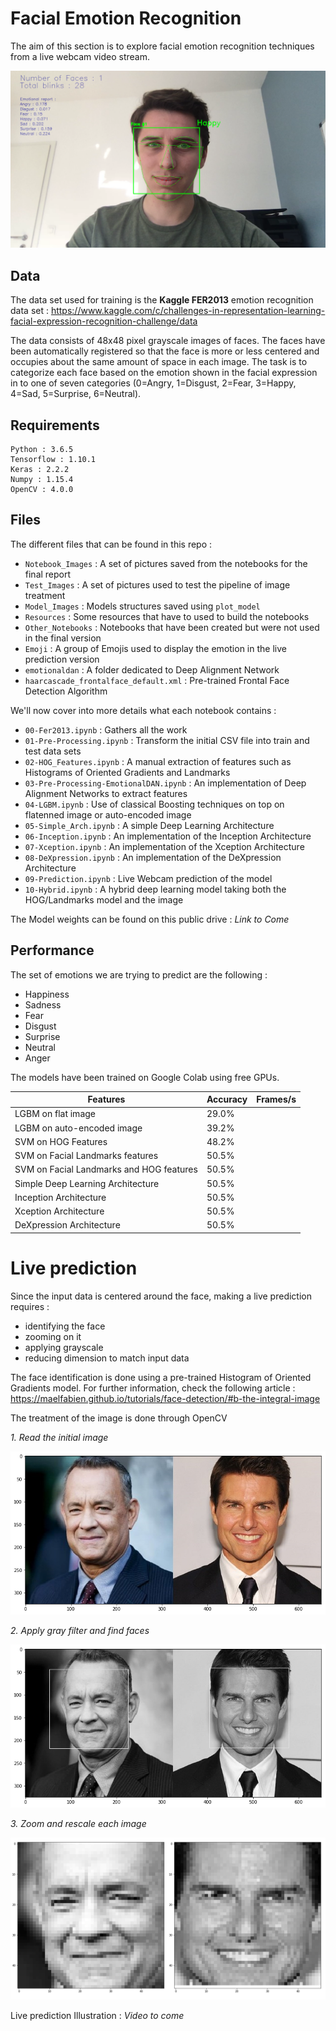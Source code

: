 # Facial Emotion Recognition

The aim of this section is to explore facial emotion recognition techniques from a live webcam video stream.

![alt text](Read_Images/header.png)

## Data

The data set used for training is the **Kaggle FER2013** emotion recognition data set : https://www.kaggle.com/c/challenges-in-representation-learning-facial-expression-recognition-challenge/data

The data consists of 48x48 pixel grayscale images of faces. The faces have been automatically registered so that the face is more or less centered and occupies about the same amount of space in each image. The task is to categorize each face based on the emotion shown in the facial expression in to one of seven categories (0=Angry, 1=Disgust, 2=Fear, 3=Happy, 4=Sad, 5=Surprise, 6=Neutral).

## Requirements

```
Python : 3.6.5
Tensorflow : 1.10.1
Keras : 2.2.2
Numpy : 1.15.4
OpenCV : 4.0.0
```


## Files

The different files that can be found in this repo :
- `Notebook_Images` : A set of pictures saved from the notebooks for the final report
- `Test_Images` : A set of pictures used to test the pipeline of image treatment
- `Model_Images` : Models structures saved using `plot_model`
- `Resources` : Some resources that have to used to build the notebooks
- `Other_Notebooks` : Notebooks that have been created but were not used in the final version
- `Emoji` : A group of Emojis used to display the emotion in the live prediction version
- `emotionaldan` : A folder dedicated to Deep Alignment Network 
- `haarcascade_frontalface_default.xml` : Pre-trained Frontal Face Detection Algorithm

We'll now cover into more details what each notebook contains :
- `00-Fer2013.ipynb` : Gathers all the work
- `01-Pre-Processing.ipynb` : Transform the initial CSV file into train and test data sets
- `02-HOG_Features.ipynb` : A manual extraction of features such as Histograms of Oriented Gradients and Landmarks
- `03-Pre-Processing-EmotionalDAN.ipynb` : An implementation of Deep Alignment Networks to extract features
- `04-LGBM.ipynb` : Use of classical Boosting techniques on top on flatenned image or auto-encoded image
- `05-Simple_Arch.ipynb` : A simple Deep Learning Architecture
- `06-Inception.ipynb` : An implementation of the Inception Architecture
- `07-Xception.ipynb` : An implementation of the Xception Architecture
- `08-DeXpression.ipynb` : An implementation of the DeXpression Architecture
- `09-Prediction.ipynb` : Live Webcam prediction of the model
- `10-Hybrid.ipynb` : A hybrid deep learning model taking both the HOG/Landmarks model and the image

The Model weights can be found on this public drive :
*Link to Come*

## Performance

The set of emotions we are trying to predict are the following :
- Happiness
- Sadness
- Fear
- Disgust
- Surprise
- Neutral
- Anger

The models have been trained on Google Colab using free GPUs.

|       Features                          |   Accuracy    |    Frames/s   | 
|-----------------------------------------|---------------|---------------|
| LGBM on flat image                      |     29.0%     |               |
| LGBM on auto-encoded image              |     39.2%     |               |
| SVM on HOG Features                     |     48.2%     |               |
| SVM on Facial Landmarks features        |     50.5%     |               |
| SVM on Facial Landmarks and HOG features|     50.5%     |               |
| Simple Deep Learning Architecture       |     50.5%     |               |
| Inception Architecture                  |     50.5%     |               |
| Xception Architecture                   |     50.5%     |               |
| DeXpression Architecture                |     50.5%     |               |

# Live prediction

Since the input data is centered around the face, making a live prediction requires :
- identifying the face
- zooming on it
- applying grayscale
- reducing dimension to match input data

The face identification is done using a pre-trained Histogram of Oriented Gradients model. For further information, check the following article :
https://maelfabien.github.io/tutorials/face-detection/#b-the-integral-image

The treatment of the image is done through OpenCV

*1. Read the initial image*

![alt text](Read_Images/face_1.png)

*2. Apply gray filter and find faces*

![alt text](Read_Images/face_2.png)

*3. Zoom and rescale each image*

![alt text](Read_Images/face_5.png)

Live prediction Illustration :
*Video to come*
